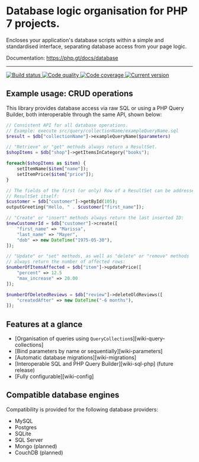 # Database logic organisation for PHP 7 projects.

Encloses your application's database scripts within a simple and standardised interface, separating database access from your page logic.

Documentation: https://php.gt/docs/database

***

<a href="https://circleci.com/gh/PhpGt/Database" target="_blank">
	<img src="https://img.shields.io/circleci/project/PhpGt/Database/master.svg?style=flat-square" alt="Build status" />
</a>
<a href="https://scrutinizer-ci.com/g/PhpGt/Database" target="_blank">
	<img src="https://img.shields.io/scrutinizer/g/PhpGt/Database/master.svg?style=flat-square" alt="Code quality" />
</a>
<a href="https://scrutinizer-ci.com/g/PhpGt/Database" target="_blank">
	<img src="https://img.shields.io/scrutinizer/coverage/g/PhpGt/Database/master.svg?style=flat-square" alt="Code coverage" />
</a>
<a href="https://packagist.org/packages/PhpGt/Database" target="_blank">
	<img src="https://img.shields.io/packagist/v/PhpGt/Database.svg?style=flat-square" alt="Current version" />
</a>

## Example usage: CRUD operations

This library provides database access via raw SQL or using a PHP Query Builder, both interoperable through the same API, shown below:

```php
// Consistent API for all database operations.
// Example: execute src/query/collectionName/exampleQueryName.sql
$result = $db["collectionName"]->exampleQueryName($parameters)

// "Retrieve" or "get" methods always return a ResultSet.
$shopItems = $db["shop"]->getItemsInCategory("books");

foreach($shopItems as $item) {
	setItemName($item["name"]);
	setItemPrice($item["price"]);
}

// The fields of the first (or only) Row of a ResultSet can be addressed on the
// ResultSet itself:
$customer = $db["customer"]->getById(105);
outputGreeting("Hello, " . $customer["first_name"]);

// "Create" or "insert" methods always return the last inserted ID:
$newCustomerId = $db["customer"]->create([
	"first_name" => "Marissa",
	"last_name" => "Mayer",
	"dob" => new DateTime("1975-05-30"),
]);

// "Update" or "set" methods, as well as "delete" or "remove" methods
// always return the number of affected rows:
$numberOfItemsAffected = $db["item"]->updatePrice([
	"percent" => 12.5
	"max_increase" => 20.00
]);

$numberOfDeletedReviews = $db["review"]->deleteOldReviews([
	"createdAfter" => new DateTime("-6 months"),
]);
```

## Features at a glance

+ [Organisation of queries using `QueryCollection`s][wiki-query-collections]
+ [Bind parameters by name or sequentially][wiki-parameters]
+ [Automatic database migrations][wiki-migrations]
+ [Interoperable SQL and PHP Query Builder][wiki-sql-php] (future release)
+ [Fully configurable][wiki-config]

## Compatible database engines

Compatibility is provided for the following database providers:

* MySQL
* Postgres
* SQLite
* SQL Server
* Mongo (planned)
* CouchDB (planned)